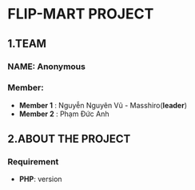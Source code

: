 # FLIP-MART PROJECT
## 1.TEAM
### NAME: Anonymous
### Member: 
* **Member 1** : Nguyễn Nguyên Vũ - Masshiro(**leader**)
* **Member 2** : Phạm Đức Anh

## 2.ABOUT THE PROJECT
### Requirement
* **PHP**: version 